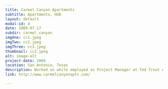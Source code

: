 ```yaml
---
title: Carmel Canyon Apartments
subtitle: Apartments, HUD
layout: default
modal-id: 4
date: 2009-07-17
subdir: carmel_canyon
imgOne: cc1.jpeg
imgTwo: cc2.jpeg
imgThree: cc3.jpeg
thumbnail: cc1.jpeg
alt: image-alt
project-date: 2009
location: San Antonio, Texas
description: Worked on while employed as Project Manager at Ted Trout Architects and Associates, LTD.
link: http://www.carmelcanyonapts.com/

---
```


